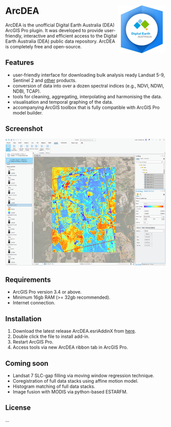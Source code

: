 # ArcDEA <img src="ArcDEA/Images/arcdea_logo.png" align="right" height="150" />

ArcDEA is the unofficial Digital Earth Australia (DEA) ArcGIS Pro plugin. It was developed to provide user-friendly, interactive and efficient access to the Digital Earth Australia (DEA) public data repository. ArcDEA is completely free and open-source.

## Features
* user-friendly interface for downloading bulk analysis ready Landsat 5-9, Sentinel 2 and [other](https://www.dea.ga.gov.au/products) products.
* conversion of data into over a dozen spectral indices (e.g., NDVI, NDWI, NDBI, TCAP).
* tools for cleaning, aggregating, interpolating and harmonising the data.
* visualisation and temporal graphing of the data.
* accompanying ArcGIS toolbox that is fully compatible with ArcGIS Pro model builder.

## Screenshot
<img src="ArcDEA/Screenshots/ArcDEA_alpha_screenshot_v0008.png" height="400" />

## Requirements
* ArcGIS Pro version 3.4 or above.
* Minimum 16gb RAM (>= 32gb recommended).
* Internet connection.

## Installation
1. Download the latest release ArcDEA.esriAddinX from [here](https://github.com/lewistrotter/ArcDEA/releases).
2. Double click the file to install add-in.
3. Restart ArcGIS Pro.
4. Access tools via new ArcDEA ribbon tab in ArcGIS Pro.

## Coming soon
* Landsat 7 SLC-gap filling via moving window regression technique.
* Coregistration of full data stacks using affine motion model.
* Histogram matching of full data stacks.
* Image fusion with MODIS via python-based ESTARFM.

## License
...
